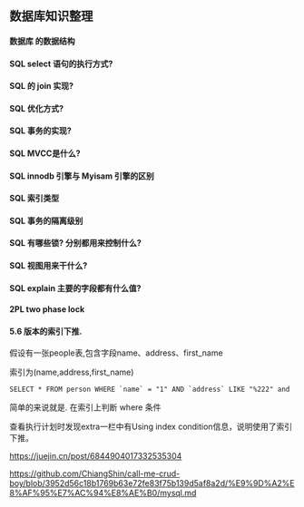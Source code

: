## 数据库知识整理

#### 数据库 的数据结构

#### SQL select 语句的执行方式?

#### SQL 的 join 实现?

#### SQL 优化方式?

#### SQL 事务的实现?

#### SQL MVCC是什么?

#### SQL innodb 引擎与 Myisam 引擎的区别

#### SQL 索引类型

#### SQL 事务的隔离级别

#### SQL 有哪些锁? 分别都用来控制什么?

#### SQL 视图用来干什么?

#### SQL explain 主要的字段都有什么值?

#### 2PL two phase lock

#### 5.6 版本的索引下推.
假设有一张people表,包含字段name、address、first_name

索引为(name,address,first_name)

```shell
SELECT * FROM person WHERE `name` = "1" AND `address` LIKE "%222" and 
```
简单的来说就是. 在索引上判断 where 条件

查看执行计划时发现extra一栏中有Using index condition信息，说明使用了索引下推。

https://juejin.cn/post/6844904017332535304


https://github.com/ChiangShin/call-me-crud-boy/blob/3952d56c18b1769b63e72fe83f75b139d5af8a2d/%E9%9D%A2%E8%AF%95%E7%AC%94%E8%AE%B0/mysql.md